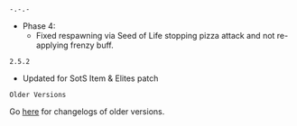 `-.-.-`

- Phase 4:
  - Fixed respawning via Seed of Life stopping pizza attack and not re-applying frenzy buff.

`2.5.2`

- Updated for SotS Item & Elites patch

`Older Versions`

Go [here](https://thunderstore.io/package/Nuxlar/UmbralMithrix/changelog/) for changelogs of older versions.